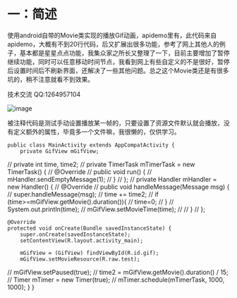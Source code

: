 # 一：简述

使用android自带的Movie类实现的播放Gif动画，apidemo里有，此代码来自apidemo，大概有不到20行代码，后又扩展出很多功能，参考了网上其他人的例子，基本都是星星点点功能，我集众家之所长又整理了一下，目前主要增加了暂停继续功能，同时可以任意移动时间节点，我看到网上有些自定义的不是很好，暂停后设置时间后不刷新界面，还解决了一些其他问题。总之这个Movie类还是有很多坑的，稍不注意就看不到效果。

技术交流 QQ:1264957104

![image](https://github.com/hnsugar/GifView/blob/master/1.gif)



被注释代码是测试手动设置播放某一帧的，只要设置了资源文件默认就会播放，没有定义额外的属性，毕竟多一个文件嘛，我很懒的，仅供学习。

    public class MainActivity extends AppCompatActivity {
        private GifView mGifView;
//    private int time, time2;
//    private TimerTask mTimerTask = new TimerTask() {
//        @Override
//        public void run() {
//            mHandler.sendEmptyMessage(1);
//        }
//    };
//    private Handler mHandler = new Handler() {
//        @Override
//        public void handleMessage(Message msg) {
//            super.handleMessage(msg);
//            time += time2;
//            if (time>=mGifView.getMovie().duration()){
//                time=0;
//            }
//            System.out.println(time);
//            mGifView.setMovieTime(time);
//
//        }
//    };

    @Override
    protected void onCreate(Bundle savedInstanceState) {
        super.onCreate(savedInstanceState);
        setContentView(R.layout.activity_main);

        mGifView = (GifView) findViewById(R.id.gif);
        mGifView.setMovieResource(R.raw.test);
//        mGifView.setPaused(true);
//        time2 = mGifView.getMovie().duration() / 15;
//        Timer mTimer = new Timer(true);
//        mTimer.schedule(mTimerTask, 1000, 1000);
     }
    }


